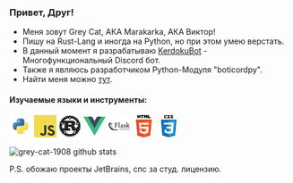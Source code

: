 ### Привет, Друг!
* Меня зовут Grey Cat, АКА Marakarka, АКА Виктор!
* Пишу на Rust-Lang и иногда на Python, но при этом умею верстать.
* В данный момент я разрабатываю [KerdokuBot](https://kerdoku.top) - Многофункциональный Discord бот.
* Также я являюсь разработчиком Python-Модуля "boticordpy".
* Найти меня можно [тут](https://discord.gg/5qXgJvr).

#### **Изучаемые языки и инструменты:**

<img height="40" src="https://raw.githubusercontent.com/github/explore/80688e429a7d4ef2fca1e82350fe8e3517d3494d/topics/python/python.png"> <img height="40" src="https://raw.githubusercontent.com/github/explore/80688e429a7d4ef2fca1e82350fe8e3517d3494d/topics/javascript/javascript.png"> <img height="40" src="https://raw.githubusercontent.com/github/explore/80688e429a7d4ef2fca1e82350fe8e3517d3494d/topics/rust/rust.png"> <img height="40" src="https://raw.githubusercontent.com/github/explore/80688e429a7d4ef2fca1e82350fe8e3517d3494d/topics/vue/vue.png"> <img height="40" src="https://raw.githubusercontent.com/github/explore/80688e429a7d4ef2fca1e82350fe8e3517d3494d/topics/flask/flask.png"> <img height="40" src="https://raw.githubusercontent.com/github/explore/80688e429a7d4ef2fca1e82350fe8e3517d3494d/topics/html/html.png"> <img height="40" src="https://raw.githubusercontent.com/github/explore/80688e429a7d4ef2fca1e82350fe8e3517d3494d/topics/css/css.png">

![grey-cat-1908 github stats](https://github-readme-stats.vercel.app/api?username=grey-cat-1908&theme=onedark&show_icons=true)

P.S. обожаю проекты JetBrains, спс за студ. лицензию.
